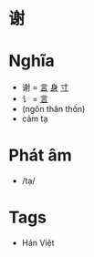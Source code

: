 # 谢

# Nghĩa
* 谢 = [言](言.md) [身](身.md) [寸](寸.md)
* 讠 = [言](言.md)
* (ngôn thân thốn)
* cảm tạ

# Phát âm
* /tạ/

# Tags
* Hán Việt


